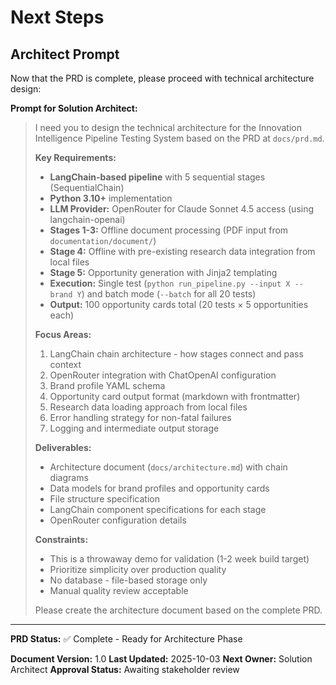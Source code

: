 # Next Steps

## Architect Prompt

Now that the PRD is complete, please proceed with technical architecture design:

**Prompt for Solution Architect:**

> I need you to design the technical architecture for the Innovation Intelligence Pipeline Testing System based on the PRD at `docs/prd.md`.
>
> **Key Requirements:**
> - **LangChain-based pipeline** with 5 sequential stages (SequentialChain)
> - **Python 3.10+** implementation
> - **LLM Provider:** OpenRouter for Claude Sonnet 4.5 access (using langchain-openai)
> - **Stages 1-3:** Offline document processing (PDF input from `documentation/document/`)
> - **Stage 4:** Offline with pre-existing research data integration from local files
> - **Stage 5:** Opportunity generation with Jinja2 templating
> - **Execution:** Single test (`python run_pipeline.py --input X --brand Y`) and batch mode (`--batch` for all 20 tests)
> - **Output:** 100 opportunity cards total (20 tests × 5 opportunities each)
>
> **Focus Areas:**
> 1. LangChain chain architecture - how stages connect and pass context
> 2. OpenRouter integration with ChatOpenAI configuration
> 3. Brand profile YAML schema
> 4. Opportunity card output format (markdown with frontmatter)
> 5. Research data loading approach from local files
> 6. Error handling strategy for non-fatal failures
> 7. Logging and intermediate output storage
>
> **Deliverables:**
> - Architecture document (`docs/architecture.md`) with chain diagrams
> - Data models for brand profiles and opportunity cards
> - File structure specification
> - LangChain component specifications for each stage
> - OpenRouter configuration details
>
> **Constraints:**
> - This is a throwaway demo for validation (1-2 week build target)
> - Prioritize simplicity over production quality
> - No database - file-based storage only
> - Manual quality review acceptable
>
> Please create the architecture document based on the complete PRD.

---

**PRD Status:** ✅ Complete - Ready for Architecture Phase

**Document Version:** 1.0
**Last Updated:** 2025-10-03
**Next Owner:** Solution Architect
**Approval Status:** Awaiting stakeholder review
